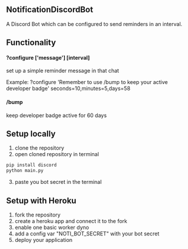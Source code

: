 ## NotificationDiscordBot
A Discord Bot which can be configured to send reminders in an interval.

## Functionality
#### ?configure ['message'] [interval]    
set up a simple reminder message in that chat

Example: ?configure 'Remember to use /bump to keep your active developer badge' seconds=10,minutes=5,days=58
#### /bump
keep developer badge active for 60 days
## Setup locally
1. clone the repository
2. open cloned repository in terminal
```bash
pip install discord
python main.py
```
3. paste you bot secret in the terminal
## Setup with Heroku
1. fork the repository
2. create a heroku app and connect it to the fork
3. enable one basic worker dyno
4. add a config var "NOTI_BOT_SECRET" with your bot secret
5. deploy your application
